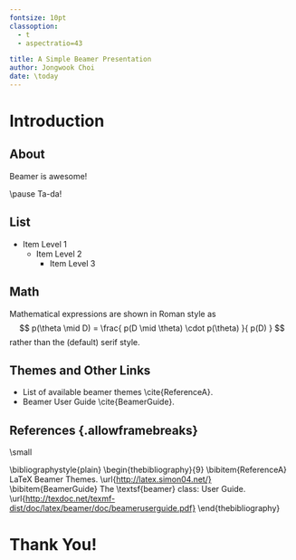 ```yaml
---
fontsize: 10pt
classoption:
  - t
  - aspectratio=43

title: A Simple Beamer Presentation
author: Jongwook Choi
date: \today
---
```


Introduction
============

## About

Beamer is awesome!

\pause
Ta-da!

## List

* Item Level 1
    * Item Level 2
        * Item Level 3


## Math

Mathematical expressions are shown in Roman style as
$$
p(\theta \mid D) = \frac{
  p(D \mid \theta) \cdot p(\theta)
}{
  p(D)
}
$$
rather than the (default) serif style.


## Themes and Other Links

- List of available beamer themes \cite{ReferenceA}.
- Beamer User Guide \cite{BeamerGuide}.


## References {.allowframebreaks}

\small

\bibliographystyle{plain}
\begin{thebibliography}{9}
    \bibitem{ReferenceA} LaTeX Beamer Themes. \url{http://latex.simon04.net/}
    \bibitem{BeamerGuide} The \textsf{beamer} class: User Guide. \url{http://texdoc.net/texmf-dist/doc/latex/beamer/doc/beameruserguide.pdf}
\end{thebibliography}


Thank You!
==========
